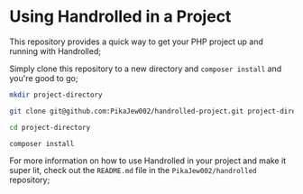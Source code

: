 # Using Handrolled in a Project

This repository provides a quick way to get your PHP project up and running with Handrolled;

Simply clone this repository to a new directory and `composer install` and you're good to go;

```sh
mkdir project-directory

git clone git@github.com:PikaJew002/handrolled-project.git project-directory

cd project-directory

composer install
```

For more information on how to use Handrolled in your project and make it super lit, check out the `README.md` file in the `PikaJew002/handrolled` repository;
